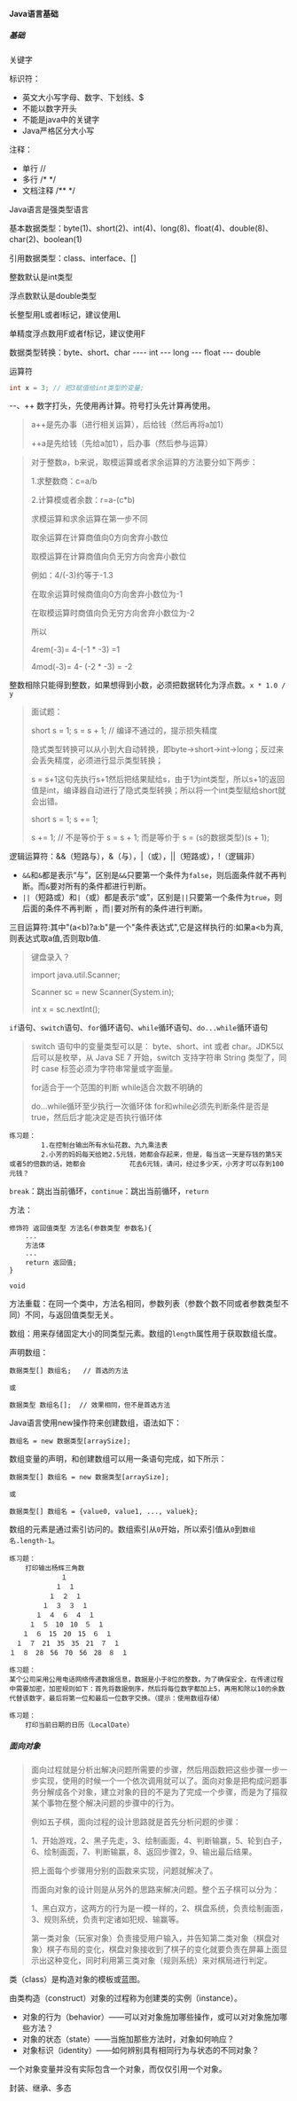 #### Java语言基础

##### 基础

关键字

标识符：

+ 英文大小写字母、数字、下划线、$
+ 不能以数字开头
+ 不能是java中的关键字
+ Java严格区分大小写

注释：

+ 单行 //
+ 多行 /*          */
+ 文档注释 /**        */

Java语言是强类型语言

基本数据类型：byte(1)、short(2)、int(4)、long(8)、float(4)、double(8)、char(2)、boolean(1)

引用数据类型：class、interface、[]

整数默认是int类型

浮点数默认是double类型

长整型用L或者l标记，建议使用L

单精度浮点数用F或者f标记，建议使用F

数据类型转换：byte、short、char ---- int --- long --- float --- double

运算符

```java
int x = 3; // 把3赋值给int类型的变量;
```

--、++ 数字打头，先使用再计算。符号打头先计算再使用。

> a++是先办事（进行相关运算），后给钱（然后再将a加1）
>
> ++a是先给钱（先给a加1），后办事（然后参与运算）

> 对于整数a，b来说，取模运算或者求余运算的方法要分如下两步：
>
> 1.求整数商：c=a/b
>
> 2.计算模或者余数：r=a-(c*b)
>
> 求模运算和求余运算在第一步不同
>
> 取余运算在计算商值向0方向舍弃小数位
>
> 取模运算在计算商值向负无穷方向舍弃小数位
>
> 例如：4/(-3)约等于-1.3
>
> 在取余运算时候商值向0方向舍弃小数位为-1
>
> 在取模运算时商值向负无穷方向舍弃小数位为-2
>
> 所以
>
> 4rem(-3)= 4-(-1 * -3) =1
>
> 4mod(-3)= 4- (-2 * -3) = -2

整数相除只能得到整数，如果想得到小数，必须把数据转化为浮点数。`x * 1.0 / y`

> 面试题：
>
> short s = 1; s = s + 1;  // 编译不通过的，提示损失精度 
>
> 隐式类型转换可以从小到大自动转换，即byte→short→int→long；反过来会丢失精度，必须进行显示类型转换；
>
> s = s+1这句先执行s+1然后把结果赋给s，由于1为int类型，所以s+1的返回值是int，编译器自动进行了隐式类型转换；所以将一个int类型赋给short就会出错。
>
> short s = 1; s += 1;
>
> s += 1; // 不是等价于 s = s + 1; 而是等价于 s = (s的数据类型)(s + 1);

逻辑运算符：&&（短路与），&（与），|（或），||（短路或），!（逻辑非）

+ `&&`和`&`都是表示“与”，区别是`&&`只要第一个条件为`false`，则后面条件就不再判断。而`&`要对所有的条件都进行判断。
+ `||`（短路或）和`|`（或）都是表示“或”，区别是`||`只要第一个条件为`true`，则后面的条件不再判断 ，而`|`要对所有的条件进行判断。


三目运算符:其中"(a<b)?a:b"是一个"条件表达式",它是这样执行的:如果a<b为真,则表达式取a值,否则取b值.

> 键盘录入？
>
> import java.util.Scanner;
>
> Scanner sc = new Scanner(System.in);
>
> int x = sc.nextInt();

`if`语句、`switch`语句、`for`循环语句、`while`循环语句、`do...while`循环语句

> switch 语句中的变量类型可以是： byte、short、int 或者 char。JDK5以后可以是枚举，从 Java SE 7 开始，switch 支持字符串 String 类型了，同时 case 标签必须为字符串常量或字面量。
>
> for适合于一个范围的判断
> while适合次数不明确的
>
> do...while循环至少执行一次循环体
> for和while必须先判断条件是否是true，然后后才能决定是否执行循环体

```
练习题：
		1.在控制台输出所有水仙花数、九九乘法表
		2.小芳的妈妈每天给她2.5元钱，她都会存起来，但是，每当这一天是存钱的第5天或者5的倍数的话，她都会			  花去6元钱，请问，经过多少天，小芳才可以存到100元钱？
```

`break`：跳出当前循环，`continue`：跳出当前循环，`return`

方法：

```
修饰符 返回值类型 方法名(参数类型 参数名){
    ...
    方法体
    ...
    return 返回值;
}
```

`void`

方法重载：在同一个类中，方法名相同，参数列表（参数个数不同或者参数类型不同）不同，与返回值类型无关。

数组：用来存储固定大小的同类型元素。数组的`length`属性用于获取数组长度。

声明数组：

```
数据类型[] 数组名;   // 首选的方法
 
或
 
数据类型 数组名[];  // 效果相同，但不是首选方法
```

Java语言使用new操作符来创建数组，语法如下：

```
数组名 = new 数据类型[arraySize];
```

数组变量的声明，和创建数组可以用一条语句完成，如下所示：

```
数据类型[] 数组名 = new 数据类型[arraySize];

或

数据类型[] 数组名 = {value0, value1, ..., valuek};
```

数组的元素是通过索引访问的。数组索引从`0`开始，所以索引值从`0`到`数组名.length-1`。

```
练习题：
	打印输出杨辉三角数
			 １
　　　　　　　１　１
　　　　　　１　２　１
　　　　　１　３　３　１
　　　　１　４　６　４　１
　　　１　５　10　10　５　１
　　１　６　15　20　15　６　１
　１　７　21　35　35　21　７　１
１　８　28　56　70　56　28　８　１
```

```
练习题：
某个公司采用公用电话网络传递数据信息，数据是小于8位的整数，为了确保安全，在传递过程中需要加密，加密规则如下：首先将数据倒序，然后将每位数字都加上5，再用和除以10的余数代替该数字，最后将第一位和最后一位数字交换。（提示：使用数组存储）
```

```
练习题：
	打印当前日期的日历（LocalDate）
```

##### 面向对象

> 面向过程就是分析出解决问题所需要的步骤，然后用函数把这些步骤一步一步实现，使用的时候一个一个依次调用就可以了。面向对象是把构成问题事务分解成各个对象，建立对象的目的不是为了完成一个步骤，而是为了描叙某个事物在整个解决问题的步骤中的行为。
>
> 例如五子棋，面向过程的设计思路就是首先分析问题的步骤：
>
> 1、开始游戏，2、黑子先走，3、绘制画面，4、判断输赢，5、轮到白子，6、绘制画面，7、判断输赢，8、返回步骤2，9、输出最后结果。
>
> 把上面每个步骤用分别的函数来实现，问题就解决了。
>
> 而面向对象的设计则是从另外的思路来解决问题。整个五子棋可以分为：
>
> 1、黑白双方，这两方的行为是一模一样的，2、棋盘系统，负责绘制画面，3、规则系统，负责判定诸如犯规、输赢等。
>
> 第一类对象（玩家对象）负责接受用户输入，并告知第二类对象（棋盘对象）棋子布局的变化，棋盘对象接收到了棋子的变化就要负责在屏幕上面显示出这种变化，同时利用第三类对象（规则系统）来对棋局进行判定。

类（class）是构造对象的模板或蓝图。

由类构造（construct）对象的过程称为创建类的实例（instance）。

- 对象的行为（behavior）——可以对对象施加哪些操作，或可以对对象施加哪些方法？
- 对象的状态（state）——当施加那些方法时，对象如何响应？
- 对象标识（identity）——如何辨别具有相同行为与状态的不同对象？

一个对象变量并没有实际包含一个对象，而仅仅引用一个对象。

封装、继承、多态